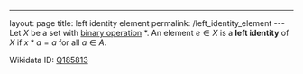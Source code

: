 ---
 layout: page
 title: left identity element
 permalink: /left_identity_element
---Let $X$ be a set with [binary operation](https://defsmath.github.io/DefsMath/binary_operation) $*$. An element $e\in X$ is a **left identity** of $X$ if $x* a = a$ for all $a\in A$.

Wikidata ID: [Q185813](https://www.wikidata.org/wiki/Q185813)